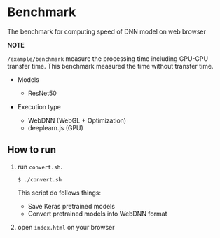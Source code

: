 # Benchmark

The benchmark for computing speed of DNN model on web browser

**NOTE**

`/example/benchmark` measure the processing time including GPU-CPU transfer time. This benchmark measured the time without transfer time.

- Models
    - ResNet50

- Execution type
    - WebDNN (WebGL + Optimization)
    - deeplearn.js (GPU)

## How to run

1. run `convert.sh`.

    ```shell
    $ ./convert.sh
    ```
    
    This script do follows things:
    
    - Save Keras pretrained models
    - Convert pretrained models into WebDNN format

2. open `index.html` on your browser
